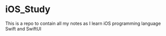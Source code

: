 # iOS_Study

This is a repo to contain all my notes as I learn iOS programming language Swift and SwiftUI
